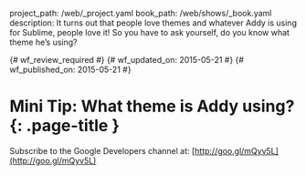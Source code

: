project_path: /web/_project.yaml
book_path: /web/shows/_book.yaml
description: It turns out that people love themes and whatever Addy is using for Sublime, people love it!  So you have to ask yourself, do you know what theme he’s using?

{# wf_review_required #}
{# wf_updated_on: 2015-05-21 #}
{# wf_published_on: 2015-05-21 #}

# Mini Tip: What theme is Addy using? {: .page-title }

Subscribe to the Google Developers channel at: [http://goo.gl/mQyv5L](http://goo.gl/mQyv5L)
